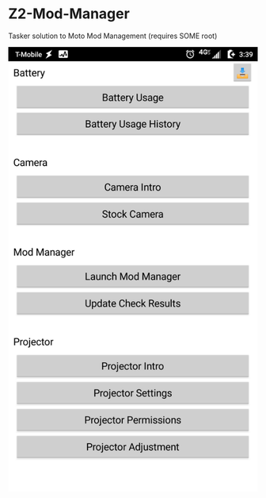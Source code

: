 # Z2-Mod-Manager
Tasker solution to Moto Mod Management (requires SOME root)

![Application Preview](https://github.com/rcmaehl/Z2-Mod-Manager/blob/master/Preview.png)

